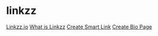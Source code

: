 # linkzz
[Linkzz.io](https://linkzz.io)
[What is Linkzz](https://linkzz.io/learn/what-is-linkzz/)
[Create Smart Link](https://linkzz.io/features/)
[Create Bio Page](https://linkzz.io/learn/)
